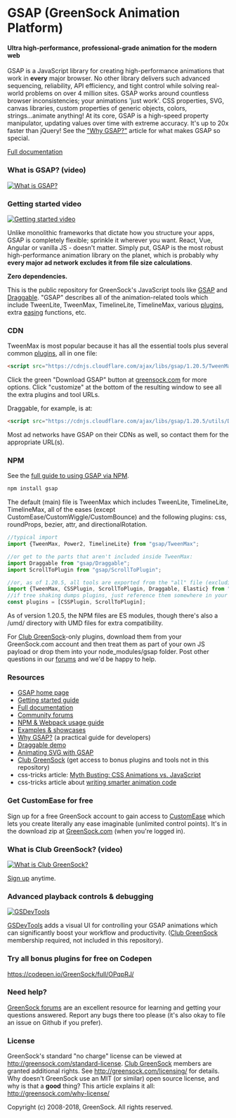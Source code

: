 # GSAP (GreenSock Animation Platform)

#### Ultra high-performance, professional-grade animation for the modern web

GSAP is a JavaScript library for creating high-performance animations that work in **every** major browser. No other library delivers such advanced sequencing, reliability, API efficiency, and tight control while solving real-world problems on over 4 million sites. GSAP works around countless browser inconsistencies; your animations 'just work'. CSS properties, SVG, canvas libraries, custom properties of generic objects, colors, strings...animate anything! At its core, GSAP is a high-speed property manipulator, updating values over time with extreme accuracy. It's up to 20x faster than jQuery! See the <a href="https://greensock.com/why-gsap/">"Why GSAP?"</a> article for what makes GSAP so special.

<a href="https://greensock.com/docs">Full documentation</a>

### What is GSAP? (video)

[![What is GSAP?](http://img.youtube.com/vi/-riXBjDfvOw/0.jpg)](http://www.youtube.com/watch?v=-riXBjDfvOw)

### Getting started video

[![Getting started video](http://img.youtube.com/vi/tMP1PCErrmE/0.jpg)](http://www.youtube.com/watch?v=tMP1PCErrmE)

Unlike monolithic frameworks that dictate how you structure your apps, GSAP is completely flexible; sprinkle it wherever you want. React, Vue, Angular or vanilla JS - doesn't matter. Simply put, GSAP is the most robust high-performance animation library on the planet, which is probably why **every major ad network excludes it from file size calculations**.

**Zero dependencies.**

This is the public repository for GreenSock's JavaScript tools like <a href="https://greensock.com/gsap/" target="_blank">GSAP</a> and <a href="https://greensock.com/draggable/" target="_blank">Draggable</a>. "GSAP" describes all of the animation-related tools which include TweenLite, TweenMax, TimelineLite, TimelineMax, various <a href="https://greensock.com/plugins/?product_id=4921">plugins</a>, extra <a href="https://greensock.com/ease-visualizer/">easing</a> functions, etc. 

### CDN
TweenMax is most popular because it has all the essential tools plus several common <a href="https://greensock.com/plugins/?product_id=4921">plugins</a>, all in one file:
```html
<script src="https://cdnjs.cloudflare.com/ajax/libs/gsap/1.20.5/TweenMax.min.js"></script>
```
Click the green "Download GSAP" button at <a href="https://greensock.com/?download=GSAP-JS">greensock.com</a> for more options. Click "customize" at the bottom of the resulting window to see all the extra plugins and tool URLs. 

Draggable, for example, is at:
```html
<script src="https://cdnjs.cloudflare.com/ajax/libs/gsap/1.20.5/utils/Draggable.min.js"></script>
```

Most ad networks have GSAP on their CDNs as well, so contact them for the appropriate URL(s). 

### NPM
See the <a href="https://greensock.com/docs/NPMUsage">full guide to using GSAP via NPM</a>.

```javascript
npm install gsap
```
The default (main) file is TweenMax which includes TweenLite, TimelineLite, TimelineMax, all of the eases (except CustomEase/CustomWiggle/CustomBounce) and the following plugins: css, roundProps, bezier, attr, and directionalRotation. 
```javascript
//typical import
import {TweenMax, Power2, TimelineLite} from "gsap/TweenMax";

//or get to the parts that aren't included inside TweenMax:
import Draggable from "gsap/Draggable";
import ScrollToPlugin from "gsap/ScrollToPlugin";

//or, as of 1.20.5, all tools are exported from the "all" file (excluding bonus plugins):
import {TweenMax, CSSPlugin, ScrollToPlugin, Draggable, Elastic} from "gsap/all";
//if tree shaking dumps plugins, just reference them somewhere in your code like:
const plugins = [CSSPlugin, ScrollToPlugin]; 
```
As of version 1.20.5, the NPM files are ES modules, though there's also a /umd/ directory with UMD files for extra compatibility.

For <a href="https://greensock.com/club/">Club GreenSock</a>-only plugins, download them from your GreenSock.com account and then treat them as part of your own JS payload or drop them into your node_modules/gsap folder. Post other questions in our <a href="https://greensock.com/forums/">forums</a> and we'd be happy to help.

### Resources

* <a href="https://greensock.com/gsap/">GSAP home page</a>
* <a href="https://greensock.com/get-started-js/">Getting started guide</a>
* <a href="https://greensock.com/docs/">Full documentation</a>
* <a href="https://greensock.com/forums/">Community forums</a>
* <a href="https://greensock.com/docs/NPMUsage">NPM &amp; Webpack usage guide</a>
* <a href="https://greensock.com/examples-showcases">Examples &amp; showcases</a>
* <a href="https://greensock.com/why-gsap/">Why GSAP?</a> (a practical guide for developers)
* <a href="https://greensock.com/draggable/">Draggable demo</a>
* <a href="https://greensock.com/svg-tips/">Animating SVG with GSAP</a>
* <a href="https://greensock.com/club/">Club GreenSock</a> (get access to bonus plugins and tools not in this repository)
* css-tricks article: <a href="https://css-tricks.com/myth-busting-css-animations-vs-javascript/">Myth Busting: CSS Animations vs. JavaScript</a>
* css-tricks article about <a href="https://css-tricks.com/writing-smarter-animation-code/">writing smarter animation code</a>

### Get CustomEase for free
Sign up for a free GreenSock account to gain access to <a href="https://greensock.com/customease/">CustomEase</a> which lets you create literally any ease imaginable (unlimited control points). It's in the download zip at <a href="https://greensock.com/?download=GSAP-JS">GreenSock.com</a> (when you're logged in). 

### What is Club GreenSock? (video)

[![What is Club GreenSock?](http://img.youtube.com/vi/03yJ6-Aq0gQ/0.jpg)](http://www.youtube.com/watch?v=03yJ6-Aq0gQ)

<a href="https://greensock.com/club/">Sign up</a> anytime.

### Advanced playback controls &amp; debugging

<a href="https://greensock.com/gsdevtools/">![GSDevTools](https://greensock.com/_img/github/GSDevTools-github-thumb.gif)</a>

<a href="https://greensock.com/gsdevtools/">GSDevTools</a> adds a visual UI for controlling your GSAP animations which can significantly boost your workflow and productivity. (<a href="https://greensock.com/club">Club GreenSock</a> membership required, not included in this repository).

### Try all bonus plugins for free on Codepen
<a href="https://codepen.io/GreenSock/full/OPqpRJ/">https://codepen.io/GreenSock/full/OPqpRJ/</a>

### Need help?
<a href="https://greensock.com/forums/">GreenSock forums</a> are an excellent resource for learning and getting your questions answered. Report any bugs there too please (it's also okay to file an issue on Github if you prefer).

### License
GreenSock's standard "no charge" license can be viewed at <a href="https://greensock.com/standard-license">http://greensock.com/standard-license</a>. <a href="https://greensock.com/club/">Club GreenSock</a> members are granted additional rights. See <a href="https://greensock.com/licensing/">http://greensock.com/licensing/</a> for details. Why doesn't GreenSock use an MIT (or similar) open source license, and why is that a **good** thing? This article explains it all: <a href="https://greensock.com/why-license/" target="_blank">http://greensock.com/why-license/</a>

Copyright (c) 2008-2018, GreenSock. All rights reserved. 